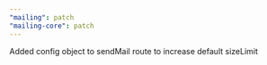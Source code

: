 ```yaml
---
"mailing": patch
"mailing-core": patch
---
```


Added config object to sendMail route to increase default sizeLimit

